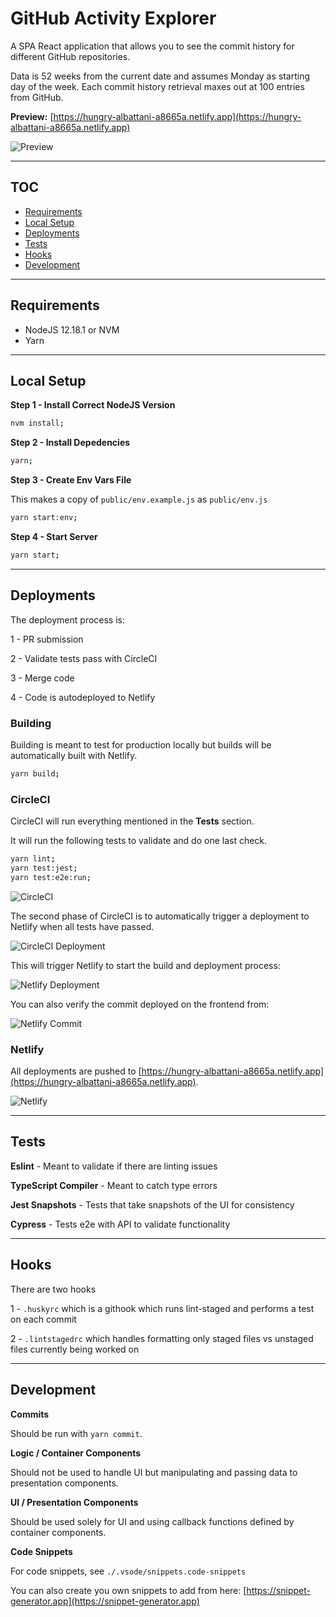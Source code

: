 # GitHub Activity Explorer

A SPA React application that allows you to see the commit history for different
GitHub repositories.

Data is 52 weeks from the current date and assumes Monday as starting day of the
week. Each commit history retrieval maxes out at 100 entries from GitHub.

**Preview:**
[https://hungry-albattani-a8665a.netlify.app](https://hungry-albattani-a8665a.netlify.app)

![Preview](markdown/preview.png)

---

## TOC

- [Requirements](#requirements)
- [Local Setup](#local-setup)
- [Deployments](#deployments)
- [Tests](#tests)
- [Hooks](#hooks)
- [Development](#development)

---

## Requirements

- NodeJS 12.18.1 or NVM
- Yarn

---

## Local Setup

**Step 1 - Install Correct NodeJS Version**

```bash
nvm install;
```

**Step 2 - Install Depedencies**

```bash
yarn;
```

**Step 3 - Create Env Vars File**

This makes a copy of `public/env.example.js` as `public/env.js`

```bash
yarn start:env;
```

**Step 4 - Start Server**

```bash
yarn start;
```

---

## Deployments

The deployment process is:

1 - PR submission

2 - Validate tests pass with CircleCI

3 - Merge code

4 - Code is autodeployed to Netlify

### Building

Building is meant to test for production locally but builds will be
automatically built with Netlify.

```bash
yarn build;
```

### CircleCI

CircleCI will run everything mentioned in the **Tests** section.

It will run the following tests to validate and do one last check.

```bash
yarn lint;
yarn test:jest;
yarn test:e2e:run;
```

![CircleCI](markdown/circleci.png)

The second phase of CircleCI is to automatically trigger a deployment to Netlify
when all tests have passed.

![CircleCI Deployment](markdown/circleci-deployment.png)

This will trigger Netlify to start the build and deployment process:

![Netlify Deployment](markdown/netlify-deployment.png)

You can also verify the commit deployed on the frontend from:

![Netlify Commit](markdown/netlify-commit.png)

### Netlify

All deployments are pushed to
[https://hungry-albattani-a8665a.netlify.app](https://hungry-albattani-a8665a.netlify.app).

![Netlify](markdown/netlify.png)

---

## Tests

**Eslint** - Meant to validate if there are linting issues

**TypeScript Compiler** - Meant to catch type errors

**Jest Snapshots** - Tests that take snapshots of the UI for consistency

**Cypress** - Tests e2e with API to validate functionality

---

## Hooks

There are two hooks

1 - `.huskyrc` which is a githook which runs lint-staged and performs a test on
each commit

2 - `.lintstagedrc` which handles formatting only staged files vs unstaged files
currently being worked on

---

## Development

**Commits**

Should be run with `yarn commit`.

**Logic / Container Components**

Should not be used to handle UI but manipulating and passing data to
presentation components.

**UI / Presentation Components**

Should be used solely for UI and using callback functions defined by container
components.

**Code Snippets**

For code snippets, see `./.vsode/snippets.code-snippets`

You can also create you own snippets to add from here:
[https://snippet-generator.app](https://snippet-generator.app)
